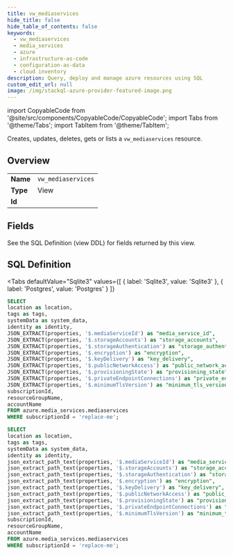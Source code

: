 ```yaml
--- 
title: vw_mediaservices
hide_title: false
hide_table_of_contents: false
keywords:
  - vw_mediaservices
  - media_services
  - azure
  - infrastructure-as-code
  - configuration-as-data
  - cloud inventory
description: Query, deploy and manage azure resources using SQL
custom_edit_url: null
image: /img/stackql-azure-provider-featured-image.png
---
```


import CopyableCode from '@site/src/components/CopyableCode/CopyableCode';
import Tabs from '@theme/Tabs';
import TabItem from '@theme/TabItem';

Creates, updates, deletes, gets or lists a <code>vw_mediaservices</code> resource.

## Overview
<table><tbody>
<tr><td><b>Name</b></td><td><code>vw_mediaservices</code></td></tr>
<tr><td><b>Type</b></td><td>View</td></tr>
<tr><td><b>Id</b></td><td><CopyableCode code="azure.media_services.vw_mediaservices" /></td></tr>
</tbody></table>

## Fields

See the SQL Definition (view DDL) for fields returned by this view.

## SQL Definition

<Tabs
defaultValue="Sqlite3"
values={[
{ label: 'Sqlite3', value: 'Sqlite3' },
{ label: 'Postgres', value: 'Postgres' }
]}
>
<TabItem value="Sqlite3">

```sql
SELECT
location as location,
tags as tags,
systemData as system_data,
identity as identity,
JSON_EXTRACT(properties, '$.mediaServiceId') as "media_service_id",
JSON_EXTRACT(properties, '$.storageAccounts') as "storage_accounts",
JSON_EXTRACT(properties, '$.storageAuthentication') as "storage_authentication",
JSON_EXTRACT(properties, '$.encryption') as "encryption",
JSON_EXTRACT(properties, '$.keyDelivery') as "key_delivery",
JSON_EXTRACT(properties, '$.publicNetworkAccess') as "public_network_access",
JSON_EXTRACT(properties, '$.provisioningState') as "provisioning_state",
JSON_EXTRACT(properties, '$.privateEndpointConnections') as "private_endpoint_connections",
JSON_EXTRACT(properties, '$.minimumTlsVersion') as "minimum_tls_version",
subscriptionId,
resourceGroupName,
accountName
FROM azure.media_services.mediaservices
WHERE subscriptionId = 'replace-me';
```

</TabItem>
<TabItem value="Postgres">

```sql
SELECT
location as location,
tags as tags,
systemData as system_data,
identity as identity,
json_extract_path_text(properties, '$.mediaServiceId') as "media_service_id",
json_extract_path_text(properties, '$.storageAccounts') as "storage_accounts",
json_extract_path_text(properties, '$.storageAuthentication') as "storage_authentication",
json_extract_path_text(properties, '$.encryption') as "encryption",
json_extract_path_text(properties, '$.keyDelivery') as "key_delivery",
json_extract_path_text(properties, '$.publicNetworkAccess') as "public_network_access",
json_extract_path_text(properties, '$.provisioningState') as "provisioning_state",
json_extract_path_text(properties, '$.privateEndpointConnections') as "private_endpoint_connections",
json_extract_path_text(properties, '$.minimumTlsVersion') as "minimum_tls_version",
subscriptionId,
resourceGroupName,
accountName
FROM azure.media_services.mediaservices
WHERE subscriptionId = 'replace-me';
```

</TabItem>
</Tabs>
